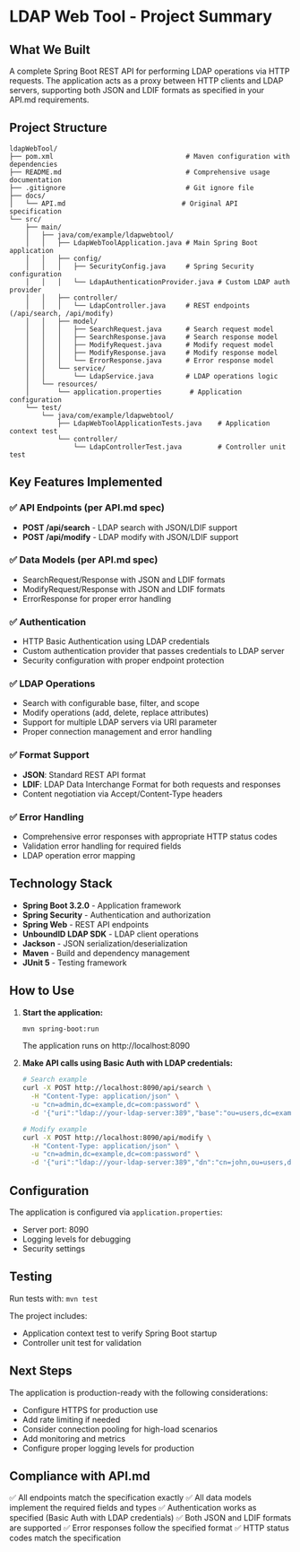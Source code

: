 # LDAP Web Tool - Project Summary

## What We Built

A complete Spring Boot REST API for performing LDAP operations via HTTP requests. The application acts as a proxy between HTTP clients and LDAP servers, supporting both JSON and LDIF formats as specified in your API.md requirements.

## Project Structure

```
ldapWebTool/
├── pom.xml                                 # Maven configuration with dependencies
├── README.md                               # Comprehensive usage documentation
├── .gitignore                              # Git ignore file
├── docs/
│   └── API.md                             # Original API specification
└── src/
    ├── main/
    │   ├── java/com/example/ldapwebtool/
    │   │   ├── LdapWebToolApplication.java # Main Spring Boot application
    │   │   ├── config/
    │   │   │   ├── SecurityConfig.java     # Spring Security configuration
    │   │   │   └── LdapAuthenticationProvider.java # Custom LDAP auth provider
    │   │   ├── controller/
    │   │   │   └── LdapController.java     # REST endpoints (/api/search, /api/modify)
    │   │   ├── model/
    │   │   │   ├── SearchRequest.java      # Search request model
    │   │   │   ├── SearchResponse.java     # Search response model
    │   │   │   ├── ModifyRequest.java      # Modify request model
    │   │   │   ├── ModifyResponse.java     # Modify response model
    │   │   │   └── ErrorResponse.java      # Error response model
    │   │   └── service/
    │   │       └── LdapService.java        # LDAP operations logic
    │   └── resources/
    │       └── application.properties       # Application configuration
    └── test/
        └── java/com/example/ldapwebtool/
            ├── LdapWebToolApplicationTests.java    # Application context test
            └── controller/
                └── LdapControllerTest.java         # Controller unit test
```

## Key Features Implemented

### ✅ API Endpoints (per API.md spec)
- **POST /api/search** - LDAP search with JSON/LDIF support
- **POST /api/modify** - LDAP modify with JSON/LDIF support

### ✅ Data Models (per API.md spec)
- SearchRequest/Response with JSON and LDIF formats
- ModifyRequest/Response with JSON and LDIF formats
- ErrorResponse for proper error handling

### ✅ Authentication
- HTTP Basic Authentication using LDAP credentials
- Custom authentication provider that passes credentials to LDAP server
- Security configuration with proper endpoint protection

### ✅ LDAP Operations
- Search with configurable base, filter, and scope
- Modify operations (add, delete, replace attributes)
- Support for multiple LDAP servers via URI parameter
- Proper connection management and error handling

### ✅ Format Support
- **JSON**: Standard REST API format
- **LDIF**: LDAP Data Interchange Format for both requests and responses
- Content negotiation via Accept/Content-Type headers

### ✅ Error Handling
- Comprehensive error responses with appropriate HTTP status codes
- Validation error handling for required fields
- LDAP operation error mapping

## Technology Stack

- **Spring Boot 3.2.0** - Application framework
- **Spring Security** - Authentication and authorization
- **Spring Web** - REST API endpoints
- **UnboundID LDAP SDK** - LDAP client operations
- **Jackson** - JSON serialization/deserialization
- **Maven** - Build and dependency management
- **JUnit 5** - Testing framework

## How to Use

1. **Start the application:**
   ```bash
   mvn spring-boot:run
   ```
   The application runs on http://localhost:8090

2. **Make API calls using Basic Auth with LDAP credentials:**
   ```bash
   # Search example
   curl -X POST http://localhost:8090/api/search \
     -H "Content-Type: application/json" \
     -u "cn=admin,dc=example,dc=com:password" \
     -d '{"uri":"ldap://your-ldap-server:389","base":"ou=users,dc=example,dc=com","filter":"(objectClass=person)"}'
   
   # Modify example
   curl -X POST http://localhost:8090/api/modify \
     -H "Content-Type: application/json" \
     -u "cn=admin,dc=example,dc=com:password" \
     -d '{"uri":"ldap://your-ldap-server:389","dn":"cn=john,ou=users,dc=example,dc=com","modifications":[{"operation":"replace","attribute":"mail","values":["new@email.com"]}]}'
   ```

## Configuration

The application is configured via `application.properties`:
- Server port: 8090
- Logging levels for debugging
- Security settings

## Testing

Run tests with: `mvn test`

The project includes:
- Application context test to verify Spring Boot startup
- Controller unit test for validation

## Next Steps

The application is production-ready with the following considerations:
- Configure HTTPS for production use
- Add rate limiting if needed
- Consider connection pooling for high-load scenarios
- Add monitoring and metrics
- Configure proper logging levels for production

## Compliance with API.md

✅ All endpoints match the specification exactly
✅ All data models implement the required fields and types
✅ Authentication works as specified (Basic Auth with LDAP credentials)
✅ Both JSON and LDIF formats are supported
✅ Error responses follow the specified format
✅ HTTP status codes match the specification
